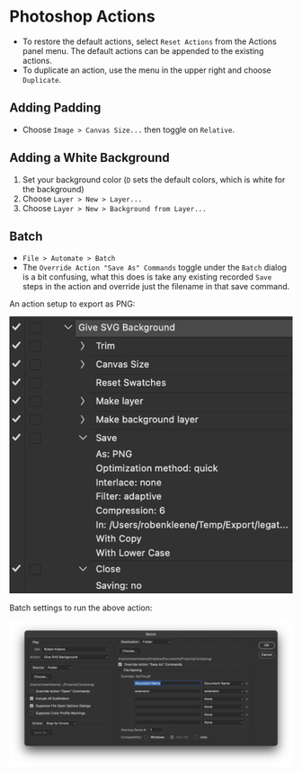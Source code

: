 # Photoshop Actions

- To restore the default actions, select `Reset Actions` from the Actions panel menu. The default actions can be appended to the existing actions.
- To duplicate an action, use the menu in the upper right and choose `Duplicate`.

## Adding Padding

- Choose `Image > Canvas Size...` then toggle on `Relative`.

## Adding a White Background

1. Set your background color (`D` sets the default colors, which is white for the background)
2. Choose `Layer > New > Layer...`
3. Choose `Layer > New > Background from Layer...`

## Batch

- `File > Automate > Batch`
- The `Override Action "Save As" Commands` toggle under the `Batch` dialog is a bit confusing, what this does is take any existing recorded `Save` steps in the action and override just the filename in that save command.

An action setup to export as PNG:

![Action](assets/photoshop-action.png)

Batch settings to run the above action:

![Batch](assets/photoshop-batch.png)
